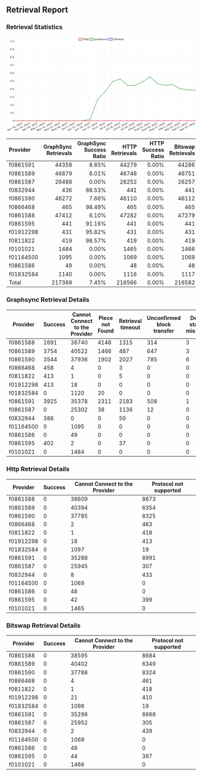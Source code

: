 ## Retrieval Report
### Retrieval Statistics
<img src="https://raw.githubusercontent.com/data-preservation-programs/filplus-checker-assets/main/filecoin-project/filecoin-plus-large-datasets/issues/260/1696168151828.png"/>

| Provider  | GraphSync Retrievals | GraphSync Success Ratio | HTTP Retrievals | HTTP Success Ratio | Bitswap Retrievals | Bitswap Success Ratio |
| :-------- | -------------------: | ----------------------: | --------------: | -----------------: | -----------------: | --------------------: |
| f0861591  |                44358 |                   8.85% |           44279 |              0.00% |              44286 |                 0.00% |
| f0861589  |                46879 |                   8.01% |           46748 |              0.00% |              46751 |                 0.00% |
| f0861587  |                26488 |                   0.00% |           26252 |              0.00% |              26257 |                 0.00% |
| f0832944  |                  436 |                  88.53% |             441 |              0.00% |                441 |                 0.00% |
| f0861590  |                46272 |                   7.66% |           46110 |              0.00% |              46112 |                 0.00% |
| f0866468  |                  465 |                  98.49% |             465 |              0.00% |                465 |                 0.00% |
| f0861588  |                47412 |                   6.10% |           47282 |              0.00% |              47279 |                 0.00% |
| f0861595  |                  441 |                  91.16% |             441 |              0.00% |                441 |                 0.00% |
| f01912298 |                  431 |                  95.82% |             431 |              0.00% |                431 |                 0.00% |
| f0811822  |                  419 |                  98.57% |             419 |              0.00% |                419 |                 0.00% |
| f0101021  |                 1484 |                   0.00% |            1465 |              0.00% |               1466 |                 0.00% |
| f01164500 |                 1095 |                   0.00% |            1069 |              0.00% |               1069 |                 0.00% |
| f0861586  |                   49 |                   0.00% |              48 |              0.00% |                 48 |                 0.00% |
| f01832584 |                 1140 |                   0.00% |            1116 |              0.00% |               1117 |                 0.00% |
| Total     |               217369 |                   7.45% |          216566 |              0.00% |             216582 |                 0.00% |

### Graphsync Retrieval Details
| Provider  | Success | Cannot Connect to the Provider | Piece not Found | Retrieval timeout | Unconfirmed block transfer | Deal state missing | Retrieval rejected |
| --------- | ------- | ------------------------------ | --------------- | ----------------- | -------------------------- | ------------------ | ------------------ |
| f0861588  | 2891    | 38740                          | 4148            | 1315              | 314                        | 3                  | 1                  |
| f0861589  | 3754    | 40522                          | 1466            | 487               | 647                        | 3                  | 0                  |
| f0861590  | 3544    | 37936                          | 1902            | 2027              | 785                        | 6                  | 72                 |
| f0866468  | 458     | 4                              | 0               | 3                 | 0                          | 0                  | 0                  |
| f0811822  | 413     | 1                              | 0               | 5                 | 0                          | 0                  | 0                  |
| f01912298 | 413     | 18                             | 0               | 0                 | 0                          | 0                  | 0                  |
| f01832584 | 0       | 1120                           | 20              | 0                 | 0                          | 0                  | 0                  |
| f0861591  | 3925    | 35378                          | 2311            | 2183              | 508                        | 1                  | 52                 |
| f0861587  | 0       | 25302                          | 38              | 1136              | 12                         | 0                  | 0                  |
| f0832944  | 386     | 0                              | 0               | 50                | 0                          | 0                  | 0                  |
| f01164500 | 0       | 1095                           | 0               | 0                 | 0                          | 0                  | 0                  |
| f0861586  | 0       | 49                             | 0               | 0                 | 0                          | 0                  | 0                  |
| f0861595  | 402     | 2                              | 0               | 37                | 0                          | 0                  | 0                  |
| f0101021  | 0       | 1484                           | 0               | 0                 | 0                          | 0                  | 0                  |

### Http Retrieval Details
| Provider  | Success | Cannot Connect to the Provider | Protocol not supported |
| --------- | ------- | ------------------------------ | ---------------------- |
| f0861588  | 0       | 38609                          | 8673                   |
| f0861589  | 0       | 40394                          | 6354                   |
| f0861590  | 0       | 37785                          | 8325                   |
| f0866468  | 0       | 2                              | 463                    |
| f0811822  | 0       | 1                              | 418                    |
| f01912298 | 0       | 18                             | 413                    |
| f01832584 | 0       | 1097                           | 19                     |
| f0861591  | 0       | 35288                          | 8991                   |
| f0861587  | 0       | 25945                          | 307                    |
| f0832944  | 0       | 8                              | 433                    |
| f01164500 | 0       | 1069                           | 0                      |
| f0861586  | 0       | 48                             | 0                      |
| f0861595  | 0       | 42                             | 399                    |
| f0101021  | 0       | 1465                           | 0                      |

### Bitswap Retrieval Details
| Provider  | Success | Cannot Connect to the Provider | Protocol not supported |
| --------- | ------- | ------------------------------ | ---------------------- |
| f0861588  | 0       | 38595                          | 8684                   |
| f0861589  | 0       | 40402                          | 6349                   |
| f0861590  | 0       | 37788                          | 8324                   |
| f0866468  | 0       | 4                              | 461                    |
| f0811822  | 0       | 1                              | 418                    |
| f01912298 | 0       | 21                             | 410                    |
| f01832584 | 0       | 1098                           | 19                     |
| f0861591  | 0       | 35298                          | 8988                   |
| f0861587  | 0       | 25952                          | 305                    |
| f0832944  | 0       | 2                              | 439                    |
| f01164500 | 0       | 1069                           | 0                      |
| f0861586  | 0       | 48                             | 0                      |
| f0861595  | 0       | 44                             | 397                    |
| f0101021  | 0       | 1466                           | 0                      |
